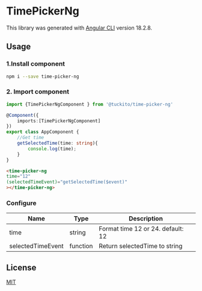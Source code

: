 # TimePickerNg

This library was generated with [Angular CLI](https://github.com/angular/angular-cli) version 18.2.8.

## Usage

### 1.Install component

```sh
npm i --save time-picker-ng
```

### 2. Import component

```ts
import {TimePickerNgComponent } from '@tuckito/time-picker-ng'

@Component({
    imports:[TimePickerNgComponent]
})
export class AppComponent {
    //Get time
    getSelectedTime(time: string){
        console.log(time);
    }
}
```

```html
<time-picker-ng
time="12"
(selectedTimeEvent)="getSelectedTime($event)"
></time-picker-ng>
```

### Configure
| Name               | Type     | Description                        |
| ------------------ | -------- |----------------------------------- |
| time               | string   | Format time 12 or 24. default: 12  |
| selectedTimeEvent  | function | Return selectedTime to string      |

## License

[MIT](https://github.com/jlondonocortes/time-picker-ng/blob/main/LICENSE)